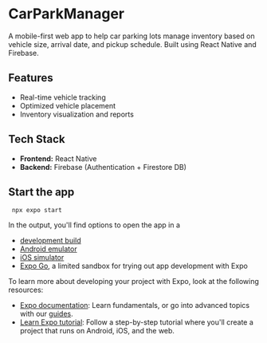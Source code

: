 # CarParkManager

A mobile-first web app to help car parking lots manage inventory based on vehicle size, arrival date, and pickup schedule. Built using React Native and Firebase.

## Features
- Real-time vehicle tracking
- Optimized vehicle placement
- Inventory visualization and reports

## Tech Stack
- **Frontend:** React Native
- **Backend:** Firebase (Authentication + Firestore DB)

## Start the app

   ```
    npx expo start
   ```

In the output, you'll find options to open the app in a

- [development build](https://docs.expo.dev/develop/development-builds/introduction/)
- [Android emulator](https://docs.expo.dev/workflow/android-studio-emulator/)
- [iOS simulator](https://docs.expo.dev/workflow/ios-simulator/)
- [Expo Go](https://expo.dev/go), a limited sandbox for trying out app development with Expo

To learn more about developing your project with Expo, look at the following resources:

- [Expo documentation](https://docs.expo.dev/): Learn fundamentals, or go into advanced topics with our [guides](https://docs.expo.dev/guides).
- [Learn Expo tutorial](https://docs.expo.dev/tutorial/introduction/): Follow a step-by-step tutorial where you'll create a project that runs on Android, iOS, and the web.

